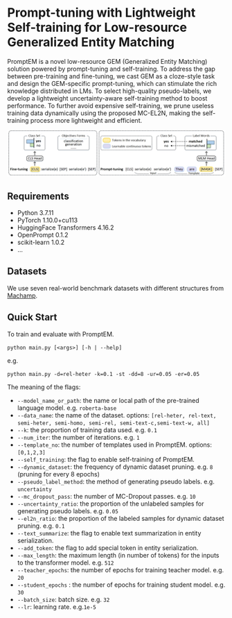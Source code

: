 # Prompt-tuning with Lightweight Self-training for Low-resource Generalized Entity Matching

PromptEM is a novel low-resource GEM (Generalized Entity Matching) solution powered by prompt-tuning and self-training. To address the gap between pre-training and fine-tuning, we cast GEM as a cloze-style task and design the GEM-specific prompt-tuning, which can stimulate the rich knowledge distributed in LMs. To select high-quality pseudo-labels, we develop a lightweight uncertainty-aware self-training method to boost performance. To further avoid expensive self-training, we prune useless training data dynamically using the proposed MC-EL2N, making the self-training process more lightweight and efficient. 

![The illustration of fine-tuning and prompt-tuning. ](./prompt-tuning.jpg)

## Requirements

- Python 3.7.11
- PyTorch 1.10.0+cu113
- HuggingFace Transformers 4.16.2
- OpenPrompt 0.1.2
- scikit-learn 1.0.2
- ...

## Datasets

We use seven real-world benchmark datasets with different structures from [Machamp](https://github.com/megagonlabs/machamp).

## Quick Start

To train and evaluate with PromptEM.

```
python main.py [<args>] [-h | --help]
```

e.g.

```
python main.py -d=rel-heter -k=0.1 -st -dd=8 -ur=0.05 -er=0.05
```

The meaning of the flags:

- `--model_name_or_path`: the name or local path of the pre-trained language model. e.g. `roberta-base`
- `--data_name`: the name of the dataset. options: `[rel-heter, rel-text, semi-heter, semi-homo, semi-rel, semi-text-c,semi-text-w, all]`
- `--k`: the proportion of training data used. e.g. `0.1`
- `--num_iter`: the number of iterations. e.g. `1`
- `--template_no`: the number of templates used in PromptEM. options: `[0,1,2,3]`
- `--self_training`: the flag to enable self-training of PromptEM.
- `--dynamic_dataset`: the frequency of dynamic dataset pruning. e.g. `8` (pruning for every 8 epochs)
- `--pseudo_label_method`: the method of generating pseudo labels. e.g. `uncertainty`
- `--mc_dropout_pass`: the number of MC-Dropout passes. e.g. `10`
- `--uncertainty_ratio`: the proportion of the unlabeled samples for generating pseudo labels. e.g. `0.05`
- `--el2n_ratio`: the proportion of the labeled samples for dynamic dataset pruning.  e.g. `0.1`
- `--text_summarize`: the flag to enable text summarization in entity serialization.
- `--add_token`: the flag to add special token in entity serialization.
- `--max_length`:  the maximum length (in number of tokens) for the inputs to the transformer model. e.g. `512`
- `--teacher_epochs`: the number of epochs for training teacher model. e.g. `20`
- `--student_epochs` : the number of epochs for training student model. e.g. `30`
- `--batch_size`: batch size. e.g. `32`
- `--lr`: learning rate. e.g.`1e-5`